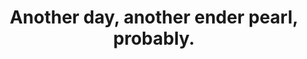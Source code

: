 ---
title: "Another day, another ender pearl, probably."
streamDate: 12-6-2024
game: "Minecraft"
gameCoverURL: "https://images.igdb.com/igdb/image/upload/t_cover_big/co8fu7.webp"
vodUrl: "https://www.youtube.com/watch?v=f8KBApfS_V0"
thumbnail: "https://img.youtube.com/vi/f8KBApfS_V0/maxresdefault.jpg"
duration: "2:54:01"
---